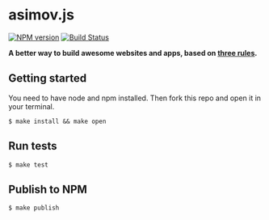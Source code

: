 asimov.js
================

[![NPM version](https://badge.fury.io/js/asimov.js.png)](http://badge.fury.io/js/asimov.js) [![Build Status](https://travis-ci.org/adamrenklint/asimov.js.png?branch=master)](https://travis-ci.org/adamrenklint/asimov.js)

**A better way to build awesome websites and apps, based on [three rules](http://asimovjs.org/three-rules).**

## Getting started

You need to have node and npm installed. Then fork this repo and open it in your terminal.

    $ make install && make open

## Run tests

    $ make test

## Publish to NPM

    $ make publish